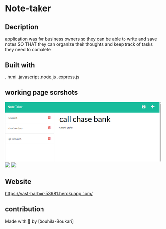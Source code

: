 # Note-taker

## Decription 

application was for  business owners so they can be  able to write and save notes
SO THAT they  can organize their thoughts and keep track of tasks they need to complete

## Built with
. html
.javascript
.node.js
.express.js


## working page scrshots 

<img src="./Screenshot 2.png">
<img src="../Note-taker/Screenshot1.png">
<img src="../Note-taker/Screenshot 3.png">


## Website 

https://vast-harbor-53981.herokuapp.com/

## contribution
Made with 💖 by [Souhila-Boukari]
